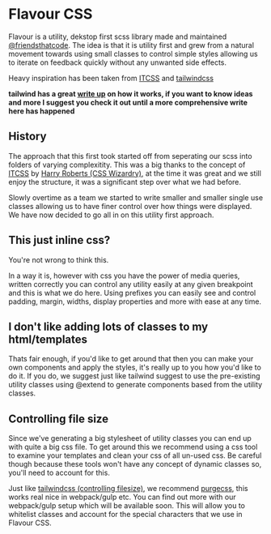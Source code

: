 # Flavour CSS

Flavour is a utility, dekstop first scss library made and maintained [@friendsthatcode](https://www.friendsthatcode.co.uk). The idea is that it is utility first and grew from a natural movement towards using small classes to control simple styles allowing us to iterate on feedback quickly without any unwanted side effects.

Heavy inspiration has been taken from [ITCSS](https://www.xfive.co/blog/itcss-scalable-maintainable-css-architecture/) and [tailwindcss](https://tailwindcss.com/)

**tailwind has a great [write up](https://tailwindcss.com/docs/what-is-tailwind/) on how it works, if you want to know ideas and more I suggest you check it out until a more comprehensive write here has happened**


## History
The approach that this first took started off from seperating our scss into folders of varying complexitity. This was a big thanks to the concept of [ITCSS](https://www.xfive.co/blog/itcss-scalable-maintainable-css-architecture/) by [Harry Roberts (CSS Wizardry)](https://csswizardry.com/), at the time it was great and we still enjoy the structure, it was a significant step over what we had before.

Slowly overtime as a team we started to write smaller and smaller single use classes allowing us to have finer control over how things were displayed. We have now decided to go all in on this utility first approach.

## This just inline css?
You're not wrong to think this. 

In a way it is, however with css you have the power of media queries, written correctly you can control any utility easily at any given breakpoint and this is what we do here. Using prefixes you can easily see and control padding, margin, widths, display properties and more with ease at any time.

## I don't like adding lots of classes to my html/templates
Thats fair enough, if you'd like to get around that then you can make your own components and apply the styles, it's really up to you how you'd like to do it. If you do, we suggest just like tailwind suggest to use the pre-existing utility classes using @extend to generate components based from the utility classes.

## Controlling file size
Since we've generating a big stylesheet of utility classes you can end up with quite a big css file. To get around this we recommend using a css tool to examine your templates and clean your css of all un-used css. Be careful though because these tools won't have any concept of dynamic classes so, you'll need to account for this.

Just like [tailwindcss (controlling filesize)](https://tailwindcss.com/docs/controlling-file-size), we recommend [purgecss](https://github.com/FullHuman/purgecss), this works real nice in webpack/gulp etc. You can find out more with our webpack/gulp setup which will be available soon. This will allow you to whitelist classes and account for the special characters that we use in Flavour CSS.